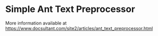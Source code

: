 # Simple Ant Text Preprocessor

More information available at https://www.docsultant.com/site2/articles/ant_text_preprocessor.html

